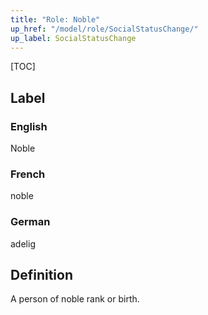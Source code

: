 ```yaml
---
title: "Role: Noble"
up_href: "/model/role/SocialStatusChange/"
up_label: SocialStatusChange
---
```


[TOC]

## Label

### English
Noble

### French
noble

### German
adelig

## Definition
A person of noble rank or birth.
